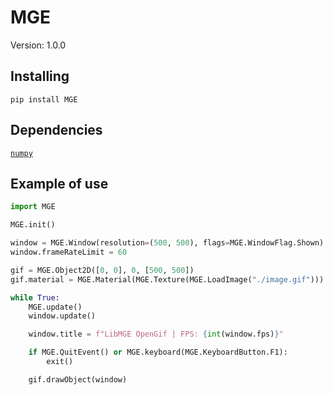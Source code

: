 # MGE 

Version: 1.0.0  

## Installing
```
pip install MGE
```

## Dependencies
[`numpy`](https://pypi.org/project/numpy/)

## Example of use
```py
import MGE

MGE.init()

window = MGE.Window(resolution=(500, 500), flags=MGE.WindowFlag.Shown)
window.frameRateLimit = 60

gif = MGE.Object2D([0, 0], 0, [500, 500])
gif.material = MGE.Material(MGE.Texture(MGE.LoadImage("./image.gif")))

while True:
    MGE.update()
    window.update()

    window.title = f"LibMGE OpenGif | FPS: {int(window.fps)}"

    if MGE.QuitEvent() or MGE.keyboard(MGE.KeyboardButton.F1):
        exit()

    gif.drawObject(window)
```
